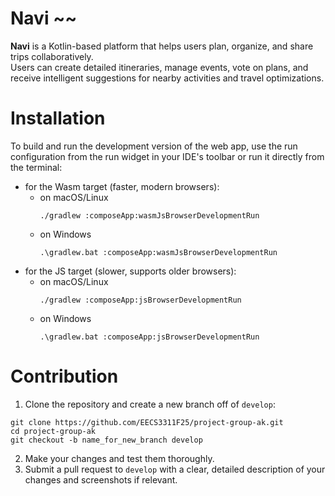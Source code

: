 # Navi ~~

**Navi** is a Kotlin-based platform that helps users plan, organize, and share trips collaboratively.  
Users can create detailed itineraries, manage events, vote on plans, and receive intelligent suggestions for nearby activities and travel optimizations.

# Installation

To build and run the development version of the web app, use the run configuration from the run widget
in your IDE's toolbar or run it directly from the terminal:
- for the Wasm target (faster, modern browsers):
  - on macOS/Linux
    ```shell
    ./gradlew :composeApp:wasmJsBrowserDevelopmentRun
    ```
  - on Windows
    ```shell
    .\gradlew.bat :composeApp:wasmJsBrowserDevelopmentRun
    ```
- for the JS target (slower, supports older browsers):
  - on macOS/Linux
    ```shell
    ./gradlew :composeApp:jsBrowserDevelopmentRun
    ```
  - on Windows
    ```shell
    .\gradlew.bat :composeApp:jsBrowserDevelopmentRun
    ```
# Contribution

1.  Clone the repository and create a new branch off of `develop`: 
```
git clone https://github.com/EECS3311F25/project-group-ak.git
cd project-group-ak
git checkout -b name_for_new_branch develop
```
2.  Make your changes and test them thoroughly.
3. Submit a pull request to `develop` with a clear, detailed description of your changes and screenshots if relevant.





